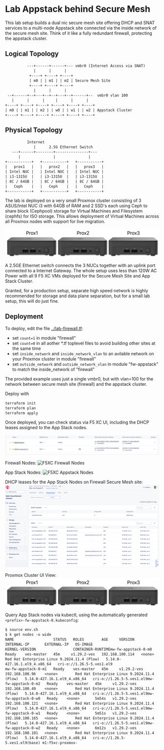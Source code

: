 # Lab Appstack behind Secure Mesh

This lab setup builds a dual nic secure mesh site offering DHCP and SNAT services
to a multi-node Appstack site connected via the inside network of the secure mesh
site. Think of it like a fully redundant firewall, protecting the appstack cluster.


## Logical Topology

```
          ---+------+------+--- vmbr0 (Internet Access via SNAT)
             |      |      |              
           +----+ +----+ +----+
           | m0 | | m1 | | m2 | Secure Mesh Site
           +----+ +----+ +----+
             |      |      |              
 --+------+--+---+--+--+---+--+------+--  vmbr0 vlan 100
   |      |      |     |      |      |
+----+ +----+ +----+ +----+ +----+ +----+ 
| m0 | | m1 | | m2 | | w0 | | w1 | | w2 | Appstack Cluster
+----+ +----+ +----+ +----+ +----+ +----+ 

```

## Physical Topology

```
          Internet
             |      2.5G Ethernet Switch
   ---+------+--------+---------------+---
      |               |               |
+-----------+   +-----------+   +-----------+
|   prox1   |   |   prox2   |   |   prox3   |
| Intel NUC |   | Intel NUC |   | Intel NUC |
| i3-1315U  |   | i3-1315U  |   | i3-1315U  |
| 8C / 64GB |   | 8C / 64GB |   | 8C / 64GB |
|   Ceph    |   |   Ceph    |   |   Ceph    | 
+-----------+   +-----------+   +-----------+

```


The lab is deployed on a very small Proxmox cluster consisting of 3 ASUS/Intel NUC i3 with
64GB of RAM and 2 SSD's each using Ceph to share block (Cephpool) storage for Virtual Machines and Filesystem (cephfs) 
for ISO storage. This allows deployment of Virtual Machines across all Proxmox nodes with support for live migration.

![proxmox cluster](proxmox_cluster_photo.jpg)

A 2.5GE Ethernet switch connects the 3 NUCs together with an uplink port connected to a Internet Gateway. The whole setup
uses less than 120W AC Power with all 9 F5 XC VMs deployed for the Secure Mesh Site and App Stack Cluster.

Granted, for a production setup, separate high speed network is highly recommended for storage and data plane separation, but
for a small lab setup, this will do just fine.


## Deployment

To deploy, edit the file [../lab-firewall.tf](../lab-firewall.tf):

- set `count=1` in module "firewall"
- set `count=0` in all aother *.tf toplevel files to avoid building other sites at the same time
- set `inside_network` and `inside_network_vlan` to an avilable network on your Proxmox cluster in module "firewall"
- set `outside_network` and `outside_network_vlan` in module "fw-appstack" to match the inside_network of "firewall"

The provided example uses just a single vmbr0, but with vlan=100 for the network between secure mesh site (firewall) and
the appstack cluster.

Deploy with

```
terraform init
terraform plan
terraform apply
```

Once deployed, you can check status via F5 XC UI, including the DHCP leases assigned to the App Stack nodes. 

![F5XC UI Sites](f5xc_ui_sites.jpg)

Firewall Nodes:
![F5XC Firewall Nodes](f5xc_firewall_nodes.jp)

App Stack Nodes:
![F5XC Appstack Nodes](f5xc_appstack_nodes.jp)

DHCP leases for the App Stack Nodes on Firewall Secure Mesh site:
![F5XC dhcp leases](f5xc_dhcp_leases.jpg)

Proxmox Cluster UI View:
![Proxmox cluster view](proxmox_cluster_photo.jpg)

Query App Stack nodes via kubectl, using the automatically generated `<prefix>-fw-appstack-0.kubeconfig`:

```
$ source env.sh
$ k get nodes -o wide
NAME                  STATUS   ROLES        AGE     VERSION       INTERNAL-IP       EXTERNAL-IP   OS-IMAGE                                      KERNEL-VERSION                 CONTAINER-RUNTIMEmw-fw-appstack-0-m0   Ready    ves-master   45m     v1.29.2-ves   192.168.100.114   <none>        Red Hat Enterprise Linux 9.2024.11.4 (Plow)   5.14.0-427.16.1.el9_4.x86_64   cri-o://1.26.5-5.ves1.el9
mw-fw-appstack-0-m1   Ready    ves-master   45m     v1.29.2-ves   192.168.100.96    <none>        Red Hat Enterprise Linux 9.2024.11.4 (Plow)   5.14.0-427.16.1.el9_4.x86_64   cri-o://1.26.5-5.ves1.el9mw-fw-appstack-0-m2   Ready    ves-master   45m     v1.29.2-ves   192.168.100.49    <none>        Red Hat Enterprise Linux 9.2024.11.4 (Plow)   5.14.0-427.16.1.el9_4.x86_64   cri-o://1.26.5-5.ves1.el9mw-fw-appstack-0-w0   Ready    <none>       5m54s   v1.29.2-ves   192.168.100.121   <none>        Red Hat Enterprise Linux 9.2024.11.4 (Plow)   5.14.0-427.16.1.el9_4.x86_64   cri-o://1.26.5-5.ves1.el9mw-fw-appstack-0-w1   Ready    <none>       5m51s   v1.29.2-ves   192.168.100.165   <none>        Red Hat Enterprise Linux 9.2024.11.4 (Plow)   5.14.0-427.16.1.el9_4.x86_64   cri-o://1.26.5-5.ves1.el9mw-fw-appstack-0-w2   Ready    <none>       6m12s   v1.29.2-ves   192.168.100.101   <none>        Red Hat Enterprise Linux 9.2024.11.4 (Plow)   5.14.0-427.16.1.el9_4.x86_64   cri-o://1.26.5-5.ves1.el9(base) m1:f5xc-proxmox-
```
